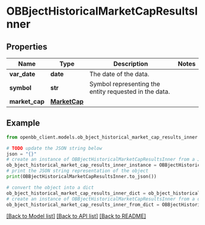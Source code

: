 # OBBjectHistoricalMarketCapResultsInner


## Properties

Name | Type | Description | Notes
------------ | ------------- | ------------- | -------------
**var_date** | **date** | The date of the data. | 
**symbol** | **str** | Symbol representing the entity requested in the data. | 
**market_cap** | [**MarketCap**](MarketCap.md) |  | 

## Example

```python
from openbb_client.models.ob_bject_historical_market_cap_results_inner import OBBjectHistoricalMarketCapResultsInner

# TODO update the JSON string below
json = "{}"
# create an instance of OBBjectHistoricalMarketCapResultsInner from a JSON string
ob_bject_historical_market_cap_results_inner_instance = OBBjectHistoricalMarketCapResultsInner.from_json(json)
# print the JSON string representation of the object
print(OBBjectHistoricalMarketCapResultsInner.to_json())

# convert the object into a dict
ob_bject_historical_market_cap_results_inner_dict = ob_bject_historical_market_cap_results_inner_instance.to_dict()
# create an instance of OBBjectHistoricalMarketCapResultsInner from a dict
ob_bject_historical_market_cap_results_inner_from_dict = OBBjectHistoricalMarketCapResultsInner.from_dict(ob_bject_historical_market_cap_results_inner_dict)
```
[[Back to Model list]](../README.md#documentation-for-models) [[Back to API list]](../README.md#documentation-for-api-endpoints) [[Back to README]](../README.md)


